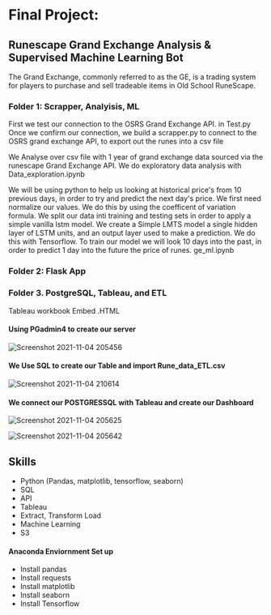 # Final Project:

## Runescape Grand Exchange Analysis & Supervised Machine Learning Bot
The Grand Exchange, commonly referred to as the GE, is a trading system for players to purchase and sell tradeable items in Old School RuneScape.

### Folder 1: Scrapper, Analyisis, ML
First we test our connection to the OSRS Grand Exchange API. in Test.py
Once we confirm our connection, we build a scrapper.py to connect to the OSRS grand exchange API, to export out the runes into a csv file


We Analyse over csv file with 1 year of grand exchange data sourced via the runescape Grand Exchange API. We do exploratory data analysis with Data_exploration.ipynb

We will be using python to help us looking at historical price's from 10 previous days, in order to try and predict the next day's price. We first need normalize our values. We do this by using the coefficent of variation formula. We split our data inti training and testing sets in order to apply a simple vanilla lstm model. We create a Simple LMTS model a single hidden layer of LSTM units, and an output layer used to make a prediction. We do this with Tensorflow. To train our model we will look 10 days into the past, in order to predict 1 day into the future the price of runes. ge_ml.ipynb

### Folder 2: Flask App





### Folder 3. PostgreSQL, Tableau, and ETL


Tableau workbook
Embed .HTML 

#### Using PGadmin4 to create our server
![Screenshot 2021-11-04 205456](https://user-images.githubusercontent.com/83923903/140532563-b6794c30-5c3b-4608-a0f8-2d575c3937fa.png)

#### We Use SQL to create our Table and import Rune_data_ETL.csv 
![Screenshot 2021-11-04 210614](https://user-images.githubusercontent.com/83923903/140456662-a3ab6c3d-43bc-4c4d-ad65-ebdfd8137176.png)

#### We connect our POSTGRESSQL with Tableau and create our Dashboard
![Screenshot 2021-11-04 205625](https://user-images.githubusercontent.com/83923903/140456711-fcd2e8c8-a0c1-4201-9eae-93fe90f398ee.png)

![Screenshot 2021-11-04 205642](https://user-images.githubusercontent.com/83923903/140456753-906a7749-f01c-481f-a971-311ac9132c33.png)



## Skills

* Python (Pandas, matplotlib, tensorflow, seaborn)
* SQL
* API
* Tableau
* Extract, Transform Load
* Machine Learning
* S3



#### Anaconda Enviornment Set up

* Install pandas
* Install requests
* Install matplotlib
* Install seaborn
* Install Tensorflow



